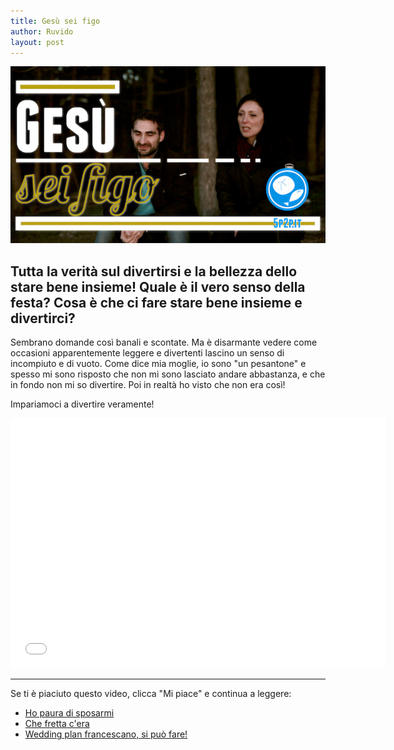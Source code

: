 ```yaml
---
title: Gesù sei figo
author: Ruvido
layout: post
---
```


![](/img/posts/gesu-sei-figo.jpg)

## Tutta la verità sul divertirsi e la bellezza dello stare bene insieme! Quale è il vero senso della festa? Cosa è che ci fare stare bene insieme e divertirci? 

Sembrano domande così banali e scontate.  Ma è disarmante vedere  come occasioni apparentemente leggere e divertenti lascino un senso di incompiuto e di vuoto. Come dice mia moglie, io sono "un pesantone" e spesso mi sono risposto che non mi sono lasciato andare abbastanza, e che in fondo non mi so divertire. Poi in realtà ho visto che non era così!

Impariamoci a divertire veramente!





<div class="video">
<iframe width="600" height="400" src="//www.youtube.com/embed/YL7BaTInsAA?vq=hd720" frameborder="0"> </iframe>
</div>



---
Se ti è piaciuto questo video, clicca "Mi piace" e continua a leggere:

- [Ho paura di sposarmi](http://5p2p.it/2013/11/27/ho-paura-di-sposarmi.html)
- [Che fretta c'era](http://5p2p.it/2013/04/15/che-fretta.html)
- [Wedding plan francescano, si può fare!](http://5p2p.it/2013/04/24/wedding-plan-francescano.html)
